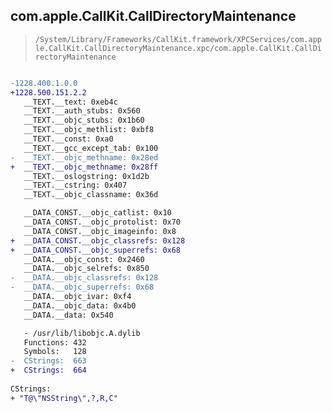 ## com.apple.CallKit.CallDirectoryMaintenance

> `/System/Library/Frameworks/CallKit.framework/XPCServices/com.apple.CallKit.CallDirectoryMaintenance.xpc/com.apple.CallKit.CallDirectoryMaintenance`

```diff

-1228.400.1.0.0
+1228.500.151.2.2
   __TEXT.__text: 0xeb4c
   __TEXT.__auth_stubs: 0x560
   __TEXT.__objc_stubs: 0x1b60
   __TEXT.__objc_methlist: 0xbf8
   __TEXT.__const: 0xa0
   __TEXT.__gcc_except_tab: 0x100
-  __TEXT.__objc_methname: 0x28ed
+  __TEXT.__objc_methname: 0x28ff
   __TEXT.__oslogstring: 0x1d2b
   __TEXT.__cstring: 0x407
   __TEXT.__objc_classname: 0x36d

   __DATA_CONST.__objc_catlist: 0x10
   __DATA_CONST.__objc_protolist: 0x70
   __DATA_CONST.__objc_imageinfo: 0x8
+  __DATA_CONST.__objc_classrefs: 0x128
+  __DATA_CONST.__objc_superrefs: 0x68
   __DATA.__objc_const: 0x2460
   __DATA.__objc_selrefs: 0x850
-  __DATA.__objc_classrefs: 0x128
-  __DATA.__objc_superrefs: 0x68
   __DATA.__objc_ivar: 0xf4
   __DATA.__objc_data: 0x4b0
   __DATA.__data: 0x540

   - /usr/lib/libobjc.A.dylib
   Functions: 432
   Symbols:   128
-  CStrings:  663
+  CStrings:  664
 
CStrings:
+ "T@\"NSString\",?,R,C"

```
